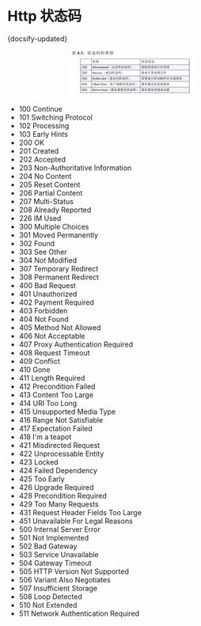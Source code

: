 # Http 状态码
{docsify-updated}

<center><img src="pics/http-status-code.png" width="50%"></center>

+ 100 Continue
+ 101 Switching Protocol
+ 102 Processing
+ 103 Early Hints
+ 200 OK
+ 201 Created
+ 202 Accepted
+ 203 Non-Authoritative Information
+ 204 No Content
+ 205 Reset Content
+ 206 Partial Content
+ 207 Multi-Status
+ 208 Already Reported
+ 226 IM Used
+ 300 Multiple Choices
+ 301 Moved Permanently
+ 302 Found
+ 303 See Other
+ 304 Not Modified
+ 307 Temporary Redirect
+ 308 Permanent Redirect
+ 400 Bad Request
+ 401 Unauthorized
+ 402 Payment Required
+ 403 Forbidden
+ 404 Not Found
+ 405 Method Not Allowed
+ 406 Not Acceptable
+ 407 Proxy Authentication Required
+ 408 Request Timeout
+ 409 Conflict
+ 410 Gone
+ 411 Length Required
+ 412 Precondition Failed
+ 413 Content Too Large
+ 414 URI Too Long
+ 415 Unsupported Media Type
+ 416 Range Not Satisfiable
+ 417 Expectation Failed
+ 418 I'm a teapot
+ 421 Misdirected Request
+ 422 Unprocessable Entity
+ 423 Locked
+ 424 Failed Dependency
+ 425 Too Early
+ 426 Upgrade Required
+ 428 Precondition Required
+ 429 Too Many Requests
+ 431 Request Header Fields Too Large
+ 451 Unavailable For Legal Reasons
+ 500 Internal Server Error
+ 501 Not Implemented
+ 502 Bad Gateway
+ 503 Service Unavailable
+ 504 Gateway Timeout
+ 505 HTTP Version Not Supported
+ 506 Variant Also Negotiates
+ 507 Insufficient Storage
+ 508 Loop Detected
+ 510 Not Extended
+ 511 Network Authentication Required